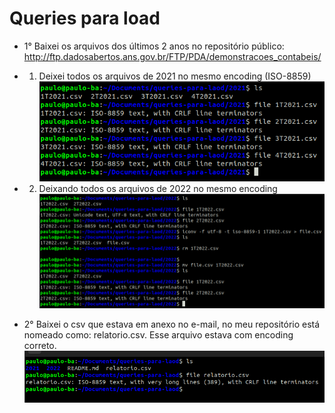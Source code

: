 # Queries para load 

- 1° Baixei os arquivos dos últimos 2 anos no repositório público: http://ftp.dadosabertos.ans.gov.br/FTP/PDA/demonstracoes_contabeis/

- 1. Deixei todos os arquivos de 2021 no mesmo encoding (ISO-8859)
![Screenshot](img/deixei-todos-file-2021-no-mesmo-encoding.png)
- 2. Deixando todos os arquivos de 2022 no mesmo encoding
![Screenshot](img/alterando-encoding-para-ISO-8859.png)

- 2° Baixei o csv que estava em anexo no e-mail, no meu repositório está nomeado como: relatorio.csv. Esse arquivo estava com encoding correto.
![Screenshot](img/relatorio-encoding-ISO-8859.png)


